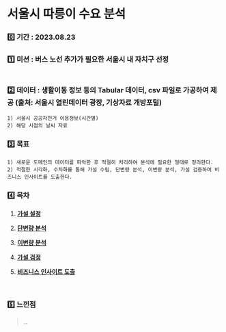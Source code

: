 # 서울시 따릉이 수요 분석

### 0️⃣ 기간 : 2023.08.23<br/>

### 1️⃣ 미션 : 버스 노선 추가가 필요한 서울시 내 자치구 선정<br/><br/>

### 2️⃣ 데이터 : 생활이동 정보 등의 Tabular 데이터, csv 파일로 가공하여 제공 (출처: 서울시 열린데이터 광장, 기상자료 개방포털)
    1) 서울시 공공자전거 이용정보(시간별)
    2) 해당 시점의 날씨 자료
  
### 3️⃣ 목표 
    1) 새로운 도메인의 데이터를 파악한 후 적절히 처리하여 분석에 필요한 형태로 정리한다.
    2) 적절한 시각화, 수치화를 통해 가설 수립, 단변량 분석, 이변량 분석, 가설 검증하여 비즈니스 인사이트를 도출한다.

### 4️⃣ 목차

1. [**가설 설정**](#hypothesis)

2. [**단변량 분석**](#univaraite)

3. [**이변량 분석**](#multivaraite)

4. [**가설 검정**](#Hypothesis2)

5. [**비즈니스 인사이트 도출**](#insight)

<br />

### 5️⃣ 느낀점
>..

<br />
